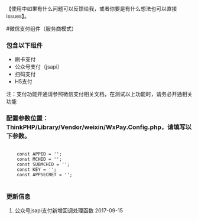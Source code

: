 ﻿【使用中如果有什么问题可以反馈给我，或者你要是有什么想法也可以直接issues】。

#微信支付组件（服务商模式）
<h3>包含以下组件</h3>
<ul>
    <li>刷卡支付</li>
    <li>公众号支付（jsapi）</li>
    <li>扫码支付</li>
    <li>H5支付</li>
</ul>
<p>注：支付功能开通请参照微信支付相关文档，在测试以上功能时，请务必开通相关功能</p>
<h3>配置参数位置：ThinkPHP/Library/Vendor/weixin/WxPay.Config.php，请填写以下参数。</h3>
<pre>
<code>
	const APPID = '';
	const MCHID = '';
	const SUBMCHID = '';
	const KEY = '';
	const APPSECRET = '';
</code>
</pre>
<h3>更新信息</h3>
<ol>
    <li>公众号jsapi支付新增回调处理函数  <time>2017-09-15</time></li>
</ol>